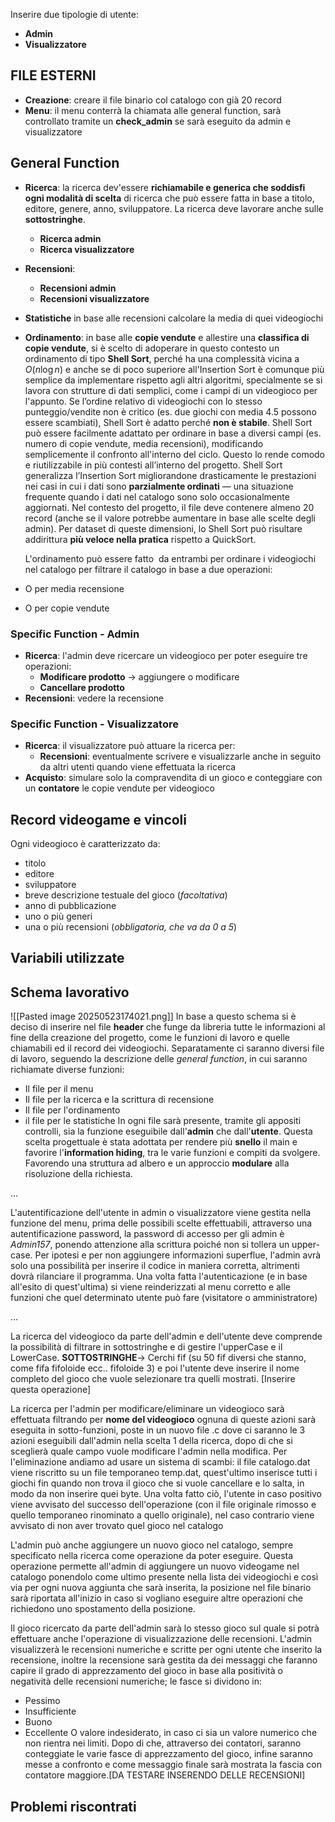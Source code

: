 Inserire due tipologie di utente:
- **Admin**
- **Visualizzatore**
## FILE ESTERNI
- **Creazione**: creare il file binario col catalogo con già 20 record
- **Menu**: il menu conterrà la chiamata alle general function, sarà controllato tramite un **check_admin** se sarà eseguito da admin e visualizzatore
## General Function
- **Ricerca**: la ricerca dev'essere **richiamabile e generica che soddisfi ogni modalità di scelta** di ricerca che può essere fatta in base a titolo, editore, genere, anno, sviluppatore. La ricerca deve lavorare anche sulle **sottostringhe**.
	- **Ricerca admin**
	- **Ricerca visualizzatore**
- **Recensioni**:
	- **Recensioni admin**
	- **Recensioni visualizzatore**
- **Statistiche** in base alle recensioni calcolare la media di quei videogiochi
- **Ordinamento**: in base alle **copie vendute** e allestire una **classifica di copie vendute**, si è scelto di adoperare in questo contesto un ordinamento di tipo **Shell Sort**, perché ha una complessità vicina a $O(n\log n)$ e anche se di poco superiore all'Insertion Sort è comunque più semplice da implementare rispetto agli altri algoritmi, specialmente se si lavora con strutture di dati semplici, come i campi di un videogioco per l'appunto. Se l’ordine relativo di videogiochi con lo stesso punteggio/vendite non è critico (es. due giochi con media 4.5 possono essere scambiati), Shell Sort è adatto perché **non è stabile**. Shell Sort può essere facilmente adattato per ordinare in base a diversi campi (es. numero di copie vendute, media recensioni), modificando semplicemente il confronto all'interno del ciclo. Questo lo rende comodo e riutilizzabile in più contesti all’interno del progetto. Shell Sort generalizza l’Insertion Sort migliorandone drasticamente le prestazioni nei casi in cui i dati sono **parzialmente ordinati** — una situazione frequente quando i dati nel catalogo sono solo occasionalmente aggiornati. Nel contesto del progetto, il file deve contenere almeno 20 record (anche se il valore potrebbe aumentare in base alle scelte degli admin). Per dataset di queste dimensioni, lo Shell Sort può risultare addirittura **più veloce nella pratica** rispetto a QuickSort.
  
  L'ordinamento può essere fatto  da entrambi per ordinare i videogiochi nel catalogo per filtrare il catalogo in base a due operazioni:
- O per media recensione
- O per copie vendute
### Specific Function - Admin
- **Ricerca**: l'admin deve ricercare un videogioco per poter eseguire tre operazioni:
	- **Modificare prodotto** -> aggiungere o modificare
	- **Cancellare prodotto**
- **Recensioni**: vedere la recensione
### Specific Function - Visualizzatore
- **Ricerca**: il visualizzatore può attuare la ricerca per:
	- **Recensioni**: eventualmente scrivere e visualizzarle anche in seguito da altri utenti quando viene effettuata la ricerca
- **Acquisto**: simulare solo la compravendita di un gioco e conteggiare con un **contatore** le copie vendute per videogioco
## Record videogame e vincoli
Ogni videogioco è caratterizzato da: 
- titolo
- editore
- sviluppatore
- breve descrizione testuale del gioco (*facoltativa*)
- anno di pubblicazione
- uno o più generi
- una o più recensioni (*obbligatoria, che va da 0 a 5*)
## Variabili utilizzate

## Schema lavorativo
![[Pasted image 20250523174021.png]]
In base a questo schema si è deciso di inserire nel file **header** che funge da libreria tutte le informazioni al fine della creazione del progetto, come le funzioni di lavoro e quelle chiamabili ed il record dei videogiochi. Separatamente ci saranno diversi file di lavoro, seguendo la descrizione delle *general function*, in cui saranno richiamate diverse funzioni:
- Il file per il menu
- Il file per la ricerca e la scrittura di recensione
- Il file per l'ordinamento
- il file per le statistiche
In ogni file sarà presente, tramite gli appositi controlli, sia la funzione eseguibile dall'**admin** che dall'**utente**. Questa scelta progettuale è stata adottata per rendere più **snello** il main e favorire l'**information hiding**, tra le varie funzioni e compiti da svolgere. Favorendo una struttura ad albero e un approccio **modulare** alla risoluzione della richiesta.

...

L'autentificazione dell'utente in admin o visualizzatore viene gestita nella funzione del menu, prima delle possibili scelte effettuabili, attraverso una autentificazione password, la password di accesso per gli admin è *Admin157*, ponendo attenzione alla scrittura poiché non si tollera un upper-case. Per ipotesi e per non aggiungere informazioni superflue, l'admin avrà solo una possibilità per inserire il codice in maniera corretta, altrimenti dovrà rilanciare il programma.
Una volta fatta l'autenticazione (e in base all'esito di quest'ultima) si viene reinderizzati al menu corretto e alle funzioni che quel determinato utente può fare (visitatore o amministratore)

...

La ricerca del videogioco da parte dell'admin e dell'utente deve comprende la possibilità di filtrare in sottostringhe e di gestire l'upperCase e il LowerCase.
**SOTTOSTRINGHE**-> Cerchi fif (su 50 fif diversi che stanno, come fifa fifoloide ecc.. fifoloide 3) e poi l'utente deve inserire il nome completo del gioco che vuole selezionare tra quelli mostrati. [Inserire questa operazione]

La ricerca per l'admin per modificare/eliminare un videogioco sarà effettuata filtrando per **nome del videogioco** ognuna di queste azioni sarà eseguita in sotto-funzioni, poste in un nuovo file .c dove ci saranno le 3 azioni eseguibili dall'admin nella scelta 1 della ricerca, dopo di che si sceglierà quale campo vuole modificare l'admin nella modifica.
Per l'eliminazione andiamo ad usare un sistema di scambi: il file catalogo.dat viene riscritto su un file temporaneo temp.dat, quest'ultimo inserisce tutti i giochi fin quando non trova il gioco che si vuole cancellare e lo salta, in modo da non inserire quei byte. Una volta fatto ciò, l'utente in caso positivo viene avvisato del successo dell'operazione (con il file originale rimosso e quello temporaneo rinominato a quello originale), nel caso contrario viene avvisato di non aver trovato quel gioco nel catalogo

L'admin può anche aggiungere un nuovo gioco nel catalogo, sempre specificato nella ricerca come operazione da poter eseguire. Questa operazione permette all'admin di aggiungere un nuovo videogame nel catalogo ponendolo come ultimo presente nella lista dei videogiochi e così via per ogni nuova aggiunta che sarà inserita, la posizione nel file binario sarà riportata all'inizio in caso si vogliano eseguire altre operazioni che richiedono uno spostamento della posizione.

Il gioco ricercato da parte dell'admin sarà lo stesso gioco sul quale si potrà effettuare anche l'operazione di visualizzazione delle recensioni. L'admin visualizzerà le recensioni numeriche e scritte per ogni utente che inserito la recensione, inoltre la recensione sarà gestita da dei messaggi che faranno capire il grado di apprezzamento del gioco in base alla positività o negatività delle recensioni numeriche; le fasce si dividono in:
- Pessimo
- Insufficiente
- Buono
- Eccellente
O valore indesiderato, in caso ci sia un valore numerico che non rientra nei limiti. Dopo di che, attraverso dei contatori, saranno conteggiate le varie fasce di apprezzamento del gioco, infine saranno messe a confronto e come messaggio finale sarà mostrata la fascia con contatore maggiore.[DA TESTARE INSERENDO DELLE RECENSIONI]
## Problemi riscontrati
